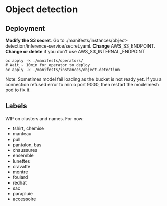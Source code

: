 # Object detection

## Deployment

**Modify the S3 secret**. Go to ./manifests/instances/object-detection/inference-service/secret.yaml. **Change** AWS_S3_ENDPOINT. **Change or delete** if you don't use AWS_S3_INTERNAL_ENDPOINT

```
oc apply -k ./manifests/operators/
# Wait ~ 10min for operator to deploy
oc apply -k ./manifests/instances/object-detection
```

Note: Sometimes model fail loading as the bucket is not ready yet. If you a connection refused error to minio port 9000, then restart the modelmesh pod to fix it.

## Labels

WIP on clusters and names. For now:

- tshirt, chemise
- manteau
- pull
- pantalon, bas
- chaussures
- ensemble
- lunettes
- cravatte
- montre
- foulard
- redhat
- sac
- parapluie
- accessoire
